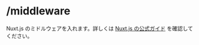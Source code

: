 # /middleware

Nuxt.js のミドルウェアを入れます。詳しくは [Nuxt.js の公式ガイド](https://ja.nuxtjs.org/guide/routing#%E3%83%9F%E3%83%89%E3%83%AB%E3%82%A6%E3%82%A7%E3%82%A2) を確認してください。

